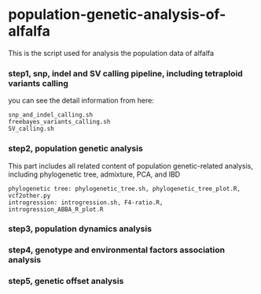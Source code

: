 # population-genetic-analysis-of-alfalfa
This is the script used for analysis the population data of alfalfa

### step1, snp, indel and SV calling pipeline, including tetraploid variants calling

you can see the detail information from here: 
```
snp_and_indel_calling.sh
freebayes_variants_calling.sh
SV_calling.sh
```
### step2, population genetic analysis

This part includes all related content of population genetic-related analysis, including phylogenetic tree, admixture, PCA, and IBD
```
phylogenetic tree: phylogenetic_tree.sh, phylogenetic_tree_plot.R, vcf2other.py
introgression: introgression.sh, F4-ratio.R, introgression_ABBA_R_plot.R

```
### step3, population dynamics analysis


### step4, genotype and environmental factors association analysis


### step5, genetic offset analysis


